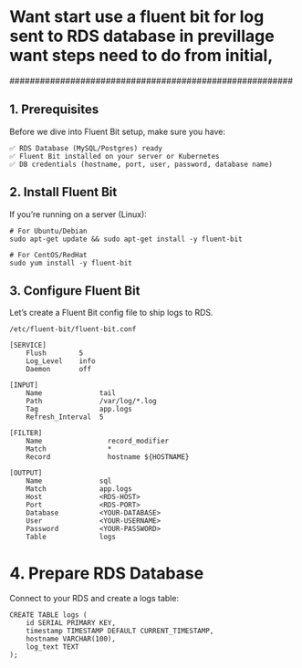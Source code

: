 # Want start use a fluent bit for log sent to RDS database in previllage want steps need to do from initial,
########################################################
## 1. Prerequisites
Before we dive into Fluent Bit setup, make sure you have:
```
✅ RDS Database (MySQL/Postgres) ready
✅ Fluent Bit installed on your server or Kubernetes
✅ DB credentials (hostname, port, user, password, database name)
```
## 2. Install Fluent Bit
If you’re running on a server (Linux):

```
# For Ubuntu/Debian
sudo apt-get update && sudo apt-get install -y fluent-bit

# For CentOS/RedHat
sudo yum install -y fluent-bit
```
## 3. Configure Fluent Bit
Let’s create a Fluent Bit config file to ship logs to RDS.

` /etc/fluent-bit/fluent-bit.conf `
```
[SERVICE]
    Flush        5
    Log_Level    info
    Daemon       off

[INPUT]
    Name              tail
    Path              /var/log/*.log
    Tag               app.logs
    Refresh_Interval  5

[FILTER]
    Name                record_modifier
    Match               *
    Record              hostname ${HOSTNAME}

[OUTPUT]
    Name              sql
    Match             app.logs
    Host              <RDS-HOST>
    Port              <RDS-PORT>
    Database          <YOUR-DATABASE>
    User              <YOUR-USERNAME>
    Password          <YOUR-PASSWORD>
    Table             logs
```
# 4. Prepare RDS Database
Connect to your RDS and create a logs table:
```
CREATE TABLE logs (
    id SERIAL PRIMARY KEY,
    timestamp TIMESTAMP DEFAULT CURRENT_TIMESTAMP,
    hostname VARCHAR(100),
    log_text TEXT
);
```

